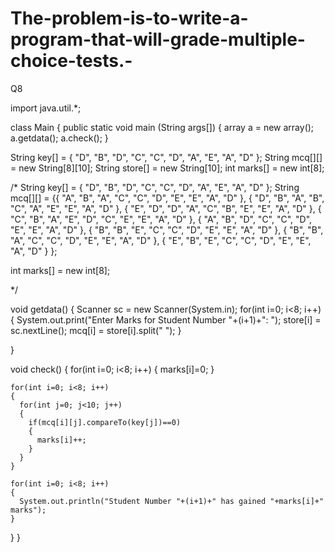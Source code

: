 # The-problem-is-to-write-a-program-that-will-grade-multiple-choice-tests.-
Q8

import java.util.*;

class Main
{
  public static void main (String args[])
  {
    array a = new array();
    a.getdata();
    a.check();
  }

  String key[]   = { "D", "B", "D", "C", "C", "D", "A", "E", "A", "D" };
  String mcq[][] = new String[8][10];
  String store[] = new String[10];
  int marks[] = new int[8];

  /*
  String key[]   = { "D", "B", "D", "C", "C", "D", "A", "E", "A", "D" };
  String mcq[][] = {{ "A", "B", "A", "C", "C", "D", "E", "E", "A", "D" },
                    { "D", "B", "A", "B", "C", "A", "E", "E", "A", "D" },
                    { "E", "D", "D", "A", "C", "B", "E", "E", "A", "D" },
                    { "C", "B", "A", "E", "D", "C", "E", "E", "A", "D" },
                    { "A", "B", "D", "C", "C", "D", "E", "E", "A", "D" },
                    { "B", "B", "E", "C", "C", "D", "E", "E", "A", "D" },
                    { "B", "B", "A", "C", "C", "D", "E", "E", "A", "D" },
                    { "E", "B", "E", "C", "C", "D", "E", "E", "A", "D" }
                  };

  int marks[] = new int[8];

  */

  void getdata()
  {
    Scanner sc = new Scanner(System.in);
    for(int i=0; i<8; i++)
    {
      System.out.print("Enter Marks for Student Number "+(i+1)+": ");
      store[i] = sc.nextLine();
      mcq[i] = store[i].split(" ");
    }

  }

  void check()
  {
    for(int i=0; i<8; i++)
    {
      marks[i]=0;
    }

    for(int i=0; i<8; i++)
    {
      for(int j=0; j<10; j++)
      {
        if(mcq[i][j].compareTo(key[j])==0)
        {
          marks[i]++;
        }
      }
    }

    for(int i=0; i<8; i++)
    {
      System.out.println("Student Number "+(i+1)+" has gained "+marks[i]+" marks");
    }
  }
}

